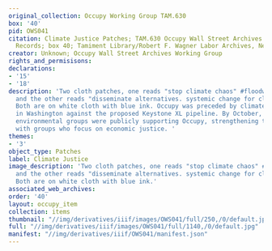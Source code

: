 ```yaml
---
original_collection: Occupy Working Group TAM.630
box: '40'
pid: OWS041
citation: Climate Justice Patches; TAM.630 Occupy Wall Street Archives Working Group
  Records; box 40; Tamiment Library/Robert F. Wagner Labor Archives, New York University
creator: Unknown; Occupy Wall Street Archives Working Group
rights_and_permisisons:
declarations:
- '15'
- '18'
description: 'Two cloth patches, one reads "stop climate chaos" #floodwall street
  and the other reads "disseminate alternatives. systemic change for climate justice."
  Both are on white cloth with blue ink. Occupy was preceded by climate justice protests
  in Washington against the proposed Keystone XL pipeline. By October, progressive
  environmental groups were publicly supporting Occupy, strengthening their connections
  with groups who focus on economic justice. '
themes:
- '3'
object_type: Patches
label: Climate Justice
image_description: 'Two cloth patches, one reads "stop climate chaos" #floodwall street
  and the other reads "disseminate alternatives. systemic change for climate justice."
  Both are on white cloth with blue ink.'
associated_web_archives:
order: '40'
layout: occupy_item
collection: items
thumbnail: "//img/derivatives/iiif/images/OWS041/full/250,/0/default.jpg"
full: "//img/derivatives/iiif/images/OWS041/full/1140,/0/default.jpg"
manifest: "//img/derivatives/iiif/OWS041/manifest.json"
---
```

